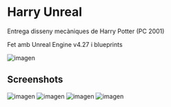 # Harry Unreal
Entrega disseny mecàniques de Harry Potter (PC 2001)

Fet amb Unreal Engine v4.27 i blueprints

![imagen](https://user-images.githubusercontent.com/4147225/208317979-c3c0783c-2269-414d-b3eb-2df63f64ee9f.png)


## Screenshots
![imagen](https://user-images.githubusercontent.com/4147225/208317641-8d045756-24a0-442e-939f-bad2bc67ccd1.png)
![imagen](https://user-images.githubusercontent.com/4147225/208317650-17777cb1-053b-4dcb-a6e8-b59bcf34c5a1.png)
![imagen](https://user-images.githubusercontent.com/4147225/208317703-b5334151-b7ff-472e-a53a-81620460aae6.png)
![imagen](https://user-images.githubusercontent.com/4147225/208317777-65700d9f-5dc0-419b-ba26-d394e8f6ad36.png)
